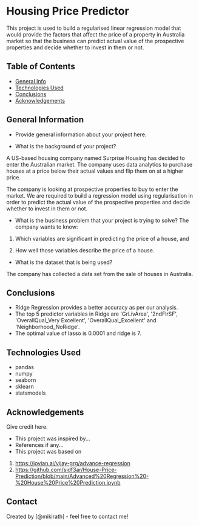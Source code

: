 # Housing Price Predictor

This project is used to build a regularised linear regression model that would provide the factors that affect the price of a property in Australia market so that the business can predict actual value of the prospective properties and decide whether to invest in them or not.

## Table of Contents
* [General Info](#general-information)
* [Technologies Used](#technologies-used)
* [Conclusions](#conclusions)
* [Acknowledgements](#acknowledgements)

<!-- You can include any other section that is pertinent to your problem -->

## General Information
- Provide general information about your project here.


- What is the background of your project?

A US-based housing company named Surprise Housing has decided to enter the Australian market. The company uses data analytics to purchase houses at a price below their actual values and flip them on at a higher price.  

The company is looking at prospective properties to buy to enter the market. We are required to build a regression model using regularisation in order to predict the actual value of the prospective properties and decide whether to invest in them or not.

- What is the business problem that your project is trying to solve?
The company wants to know:

1. Which variables are significant in predicting the price of a house, and

2. How well those variables describe the price of a house.

- What is the dataset that is being used?

The company has collected a data set from the sale of houses in Australia.
<!-- You don't have to answer all the questions - just the ones relevant to your project. -->

## Conclusions
- Ridge Regression provides a better accuracy as per our analysis. 
- The top 5 predictor variables in Ridge are 'GrLivArea', '2ndFlrSF', 'OverallQual_Very Excellent', 'OverallQual_Excellent' and 'Neighborhood_NoRidge'.
- The optimal value of lasso is 0.0001 and ridge is 7.


<!-- You don't have to answer all the questions - just the ones relevant to your project. -->


## Technologies Used
- pandas
- numpy
- seaborn
- sklearn
- statsmodels

<!-- As the libraries versions keep on changing, it is recommended to mention the version of library used in this project -->

## Acknowledgements
Give credit here.
- This project was inspired by...
- References if any...
- This project was based on 
1. https://jovian.ai/vijay-grg/advance-regression
2. https://github.com/sidf3ar/House-Price-Prediction/blob/main/Advanced%20Regression%20-%20House%20Price%20Prediction.ipynb


## Contact
Created by [@mikirath] - feel free to contact me!


<!-- Optional -->
<!-- ## License -->
<!-- This project is open source and available under the [... License](). -->

<!-- You don't have to include all sections - just the one's relevant to your project -->